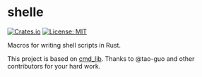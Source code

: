 # shelle

[![Crates.io](https://img.shields.io/crates/v/shelle.svg)](https://crates.io/crates/shelle)
[![License: MIT](https://img.shields.io/badge/License-MIT-orange.svg)](https://opensource.org/licenses/MIT)

Macros for writing shell scripts in Rust.

This project is based on [cmd_lib](https://github.com/rust-shell-script/rust_cmd_lib). Thanks to @tao-guo and other contributors for your hard work.
